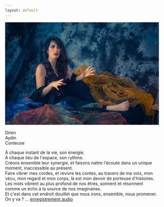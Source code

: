```yaml
---
layout: default
---
```

<img class="img-accueil" src="./photo/DSC-iuuuiuu.jpg" alt="Photo de diren aydin" />
<div class="logo-accueil">
  <p>
    Diren <br />
    Aydin <br />
    Conteuse
  </p>
</div>
<div class="four">
<p>
À chaque instant de la vie, son énergie. <br />
À chaque lieu de l'espace, son rythme. <br />
Créons ensemble leur synergie, et faisons naitre l'écoute dans un unique
moment, inaccessible au présent. <br />
Faire vibrer mes cordes, et revivre les contes, au travers de ma voix,
mon vécu, mon regard et mon corps, là est mon devoir de porteuse
d'histoires. <br />
Les mots vibrent au plus profond de nos êtres, sonnent et résonnent
comme un écho à la source de nos imaginaires. <br />
Et c'est dans cet endroit douillet que nous irons, ensemble, nous
promener. <br />
On y va ? ...
<a href="histoires.html"> enregistrement audio</a>
</p>
</div>

